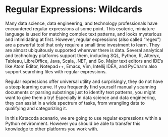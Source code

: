  # Regular Expressions: Wildcards 

Many data science, data engineering, and technology professionals have encountered regular expressions at some point. This esoteric, miniature language is used for matching complex text patterns, and looks mysterious and intimidating at first. However, regular expressions (also called “regex”) are a powerful tool that only require a small time investment to learn. They are almost ubiquitously supported wherever there is data. Several analytical and technology platforms support them, including SQL, Python, R, Alteryx, Tableau, LibreOffice, Java, Scala, .NET, and Go. Major text editors and IDE’s like Atom Editor, Notepad++, Emacs, Vim, Intellij IDEA, and PyCharm also support searching files with regular expressions.

Regular expressions offer universal utility and surprisingly, they do not have a steep learning curve. If you frequently find yourself manually scanning documents or parsing substrings just to identify text patterns, you might want to give them a try! Especially in data science and data engineering, they can assist in a wide spectrum of tasks, from wrangling data to qualifying and categorizing it.

In this Katacoda scenario, we are going to use regular expressions within a Python environment. However you should be able to transfer this knowledge to other platforms you work with.